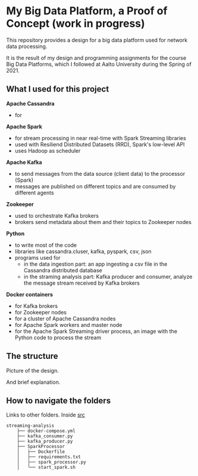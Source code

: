 # My Big Data Platform, a Proof of Concept (work in progress) #

This repository provides a design for a big data platform used for network data processing.

It is the result of my design and programming assignments for the course Big Data Platforms, 
which I followed at Aalto University during the Spring of 2021.

## What I used for this project ##

**Apache Cassandra**
 - for 
 
**Apache Spark**
 - for stream processing in near real-time with Spark Streaming libraries
 - used with Resiliend Distributed Datasets (RRD), Spark's low-level API
 - uses Hadoop as scheduler
 
**Apache Kafka**
 - to send messages from the data source (client data) to the processor (Spark)
 - messages are published on different topics and are consumed by different agents
 
**Zookeeper**
 - used to orchestrate Kafka brokers
 - brokers send metadata about them and their topics to Zookeeper nodes
 
**Python**
- to write most of the code
- libraries like cassandra.cluser, kafka, pyspark, csv, json
- programs used for
  - in the data ingestion part: an app ingesting a csv file in the Cassandra distributed database
  - in the straming analysis part: Kafka producer and consumer, analyze the message stream received by Kafka brokers

**Docker containers**
- for Kafka brokers
- for Zookeeper nodes
- for a cluster of Apache Cassandra nodes
- for Apache Spark workers and master node
- for the Apache Spark Streaming driver process, an image with the Python code to process the stream

## The structure
Picture of the design.

And brief explanation.

## How to navigate the folders

Links to other folders.
Inside [src]()
```
streaming-analysis
    ├── docker-compose.yml
    ├── kafka_consumer.py
    ├── kafka_producer.py
    ├── SparkProcessor
    │   ├── Dockerfile
    │   ├── requirements.txt
    │   ├── spark_processor.py
    │   └── start_spark.sh

```
